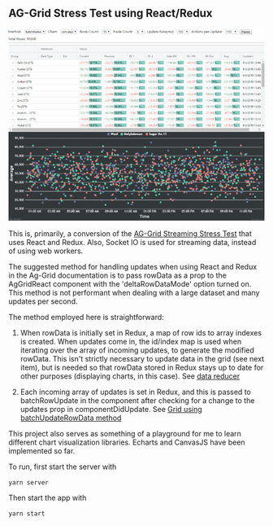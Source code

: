 ## AG-Grid Stress Test using React/Redux

![Example](grid_stress.gif)

This is, primarily, a conversion of the [AG-Grid Streaming Stress Test](https://blog.ag-grid.com/streaming-updates-in-javascript-datagrids/) that uses React and Redux. Also, Socket IO is used for streaming data, instead of using web workers.

The suggested method for handling updates when using React and Redux in the Ag-Grid documentation is to pass rowData as a prop to the AgGridReact component with the 'deltaRowDataMode' option turned on. This method is not performant when dealing with a large dataset and many updates per second.

The method employed here is straightforward:

1. When rowData is initially set in Redux, a map of row ids to array indexes is created. When updates come in, the id/index map is used when iterating over the array of incoming updates, to generate the modified rowData. This isn't strictly necessary to update data in the grid (see next item), but is needed so that rowData stored in Redux stays up to date for other purposes (displaying charts, in this case). See [data reducer](src/store/data/reducer.js)

2. Each incoming array of updates is set in Redux, and this is passed to batchRowUpdate in the component after checking for a change to the updates prop in componentDidUpdate. See [Grid using batchUpdateRowData method](src/Tests/BatchRedux.js)

This project also serves as something of a playground for me to learn different chart visualization libraries. Echarts and CanvasJS have been implemented so far.

To run, first start the server with

```
yarn server
```

Then start the app with

```
yarn start
```
